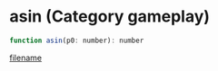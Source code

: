 # asin (Category gameplay)

```js
function asin(p0: number): number
```

[filename](asin_m.md ':include')